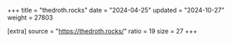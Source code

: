 +++
title = "thedroth.rocks"
date = "2024-04-25"
updated = "2024-10-27"
weight = 27803

[extra]
source = "https://thedroth.rocks/"
ratio = 19
size = 27
+++
